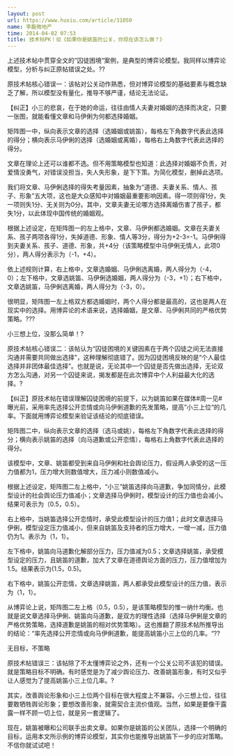 ```yaml
---
layout: post
url: https://www.huxiu.com/article/31050
name: 李磊微地产
time: 2014-04-02 07:53
title: 技术帖PK！驳《如果你是姚笛的公关，你现在该怎么做？》
---
```

上述技术帖中贯穿全文的”囚徒困境“案例，是典型的博弈论模型。我同样以博弈论模型，分析与纠正原帖错误之处。??

原技术帖核心错误一：该帖对公关动作熟悉，但对博弈论模型的基础要素与概念缺乏了解，所以模型没有量化，推导不够严谨，结论无法论证。

【纠正】小三的悲哀，在于她的命运，往往由情人夫妻对婚姻的选择而决定，只要一张图，就能看懂文章和马伊俐为何都选择婚姻。

矩阵图一中，纵向表示文章的选择（选婚姻或姚笛），每格左下角数字代表此选择的得分；横向表示马伊俐的选择（选婚姻或离婚），每格右上角数字代表此选择的得分。

文章在理论上还可以谁都不选。但不用策略模型也知道：此选择对婚姻不负责，对爱情没勇气，对错误没担当，失人失形象，是下下策。为简化模型，删掉此选项。

我们将文章、马伊俐选择的得失考量因素，抽象为“道德、夫妻关系、情人、孩子、形象”五大项，这也是大众感知中对婚姻最重要影响因素。得一项则得1分，失一项则失1分、无关则为0分。其中，文章夫妻无论哪方选择离婚伤害了孩子，都失1分，以此体现中国传统的婚姻观。

根据上述设定，在矩阵图一的左上格中，文章、马伊俐都选婚姻。文章在夫妻关系、孩子两项各得1分，失掉道德、形象、情人等3分，得分为+2-3=-1。马伊俐得到夫妻关系、孩子、道德、形象，共+4分（该策略模型中马伊俐无情人，此项0分），两人得分表示为（-1，+4）。

依上述规则计算，右上格中，文章选婚姻、马伊俐选离婚，两人得分为（-4，0）；左下格中，文章选姚笛、马伊俐选婚姻，两人得分为（-3，+1）；右下格中，文章选姚笛，马伊俐选离婚，两人得分为（-3，0）。

很明显，矩阵图一左上格双方都选婚姻时，两个人得分都是最高的，这也是两人在现实中的选择。用博弈论的术语来说，选择婚姻，是文章、马伊俐共同的严格优势策略。???

小三想上位，没那么简单！?

原技术帖核心错误二：该帖认为“囚徒困境的关键因素在于两个囚徒之间无法直接沟通并需要共同做出选择”，这种理解彻底错了。因为囚徒困境反映的是“个人最佳选择并非团体最佳选择”。也就是说，无论其中一个囚徒是否先做出选择，无论双方怎么沟通，对另一个囚徒来说，揭发都是在此次博弈中个人利益最大化的选择。?

【纠正】原技术帖在错误理解囚徒困境的前提下，以为姚笛如果在媒体#周一见#曝光前，采用率先选择公开恋情或向马伊俐道歉的先发策略，提高”小三上位“的几率。下面就用博弈论模型来验证该结论的彻底错误。

矩阵图二中，纵向表示文章的选择（选马或姚），每格左下角数字代表此选择的得分；横向表示姚笛的选择（向马道歉或公开恋情），每格右上角数字代表此选择的得分。

该模型中，文章、姚笛都受到来自马伊俐和社会舆论压力，假设两人承受的这一压力值都为1，压力增大则数值增大，压力减小则数值减小。

根据上述设定，矩阵图二左上格中，“小三”姚笛选择向马道歉，争加同情分，此模型设计的社会舆论压力值减小；文章选择马伊俐时，模型设计的压力值也会减小。结果可表示为（0.5，0.5）。

右上格中，当姚笛选择公开恋情时，承受此模型设计的压力值1；此时文章选择马伊俐，模型设定压力值减小，但来自姚笛及支持者的压力增大，一增一减，压力值仍为1。表示为（1，1）。

左下格中，姚笛向马道歉化解部分压力，压力值减为0.5；文章选择姚笛，承受模型设定的压力，且姚笛的道歉，加大了文章在道德舆论方面的压力，压力值增加为1.5。结果表示为(1.5，0.5)。

右下格中，姚笛公开恋情，文章选择姚笛，两人都承受此模型设计的压力值，表示为（1，1）。

从博弈论上说，矩阵图二左上格（0.5，0.5），是该策略模型的惟一纳什均衡。也就是说文章选择马伊俐、姚笛向马道歉，是双方的理性选择（选择马伊俐是文章的严格优势策略，选择道歉是姚笛的相对优势策略）。这也推翻了原技术帖所推导出的结论：“率先选择公开恋情或向马伊俐道歉，能提高姚笛小三上位的几率。“??

无目标，不策略

原技术帖错误三：该帖除了不太懂博弈论之外，还有一个公关公司不该犯的错误。就是策略目标不明确。有时感觉是为了减少舆论压力、改善姚笛形象，有时又似乎让人感觉为了提高姚笛小三上位几率。?

其实，改善舆论形象和小三上位两个目标在很大程度上不兼容。小三想上位，往往要敢牺牲舆论形象；要想改善形象，就需契合主流价值观。当然，如果是要像干露露一样不顾一切上位，就是另一套逻辑了。

现在，姚笛被曝和公司联手出卖文章。如果你是姚笛的公关团队，选择一个明确的目标，运用本文所示例的博弈论模型，其实你也能推导出姚笛下一步的应对策略。不信你就试试吧！

